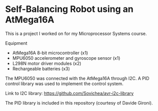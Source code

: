 # Self-Balancing Robot using an AtMega16A

This is a project I worked on for my Microprocessor Systems course.

Equipment
* AtMega16A 8-bit microcontroller (x1)
* MPU6050 accelerometer and gyroscope sensor (x1)
* L298N motor driver modules (x2)
* Rechargeable batteries (x3)

The MPU6050 was connected with the AtMega16A through I2C. A PID control library was used to implement the control system.

Link to I2C library: https://github.com/Sovichea/avr-i2c-library

The PID library is included in this repository (courtesy of Davide Gironi).

